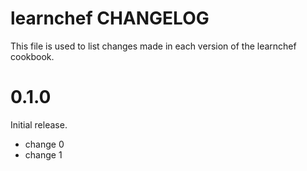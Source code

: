 # learnchef CHANGELOG

This file is used to list changes made in each version of the learnchef cookbook.

# 0.1.0

Initial release.

- change 0
- change 1


